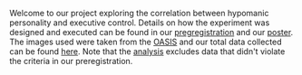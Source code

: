 Welcome to our project exploring the correlation between hypomanic personality and executive control.
Details on how the experiment was designed and executed can be found in our [pregregistration](preregistration.pdf) and our [poster](HPEC_poster.pdf).
The images used were taken from the [OASIS](https://pubmed.ncbi.nlm.nih.gov/26907748/) and our total data collected can be found [here](data_Pavlovia).
Note that the [analysis](entire_script.Rmd) excludes data that didn't violate the criteria in our preregistration.
